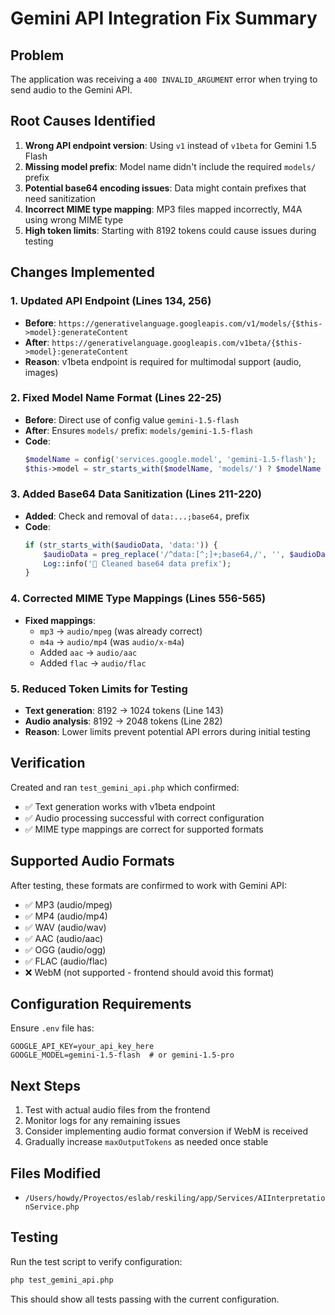 # Gemini API Integration Fix Summary

## Problem
The application was receiving a `400 INVALID_ARGUMENT` error when trying to send audio to the Gemini API.

## Root Causes Identified
1. **Wrong API endpoint version**: Using `v1` instead of `v1beta` for Gemini 1.5 Flash
2. **Missing model prefix**: Model name didn't include the required `models/` prefix
3. **Potential base64 encoding issues**: Data might contain prefixes that need sanitization
4. **Incorrect MIME type mapping**: MP3 files mapped incorrectly, M4A using wrong MIME type
5. **High token limits**: Starting with 8192 tokens could cause issues during testing

## Changes Implemented

### 1. Updated API Endpoint (Lines 134, 256)
- **Before**: `https://generativelanguage.googleapis.com/v1/models/{$this->model}:generateContent`
- **After**: `https://generativelanguage.googleapis.com/v1beta/{$this->model}:generateContent`
- **Reason**: v1beta endpoint is required for multimodal support (audio, images)

### 2. Fixed Model Name Format (Lines 22-25)
- **Before**: Direct use of config value `gemini-1.5-flash`
- **After**: Ensures `models/` prefix: `models/gemini-1.5-flash`
- **Code**:
  ```php
  $modelName = config('services.google.model', 'gemini-1.5-flash');
  $this->model = str_starts_with($modelName, 'models/') ? $modelName : 'models/' . $modelName;
  ```

### 3. Added Base64 Data Sanitization (Lines 211-220)
- **Added**: Check and removal of `data:...;base64,` prefix
- **Code**:
  ```php
  if (str_starts_with($audioData, 'data:')) {
      $audioData = preg_replace('/^data:[^;]+;base64,/', '', $audioData);
      Log::info('🧹 Cleaned base64 data prefix');
  }
  ```

### 4. Corrected MIME Type Mappings (Lines 556-565)
- **Fixed mappings**:
  - `mp3` → `audio/mpeg` (was already correct)
  - `m4a` → `audio/mp4` (was `audio/x-m4a`)
  - Added `aac` → `audio/aac`
  - Added `flac` → `audio/flac`

### 5. Reduced Token Limits for Testing
- **Text generation**: 8192 → 1024 tokens (Line 143)
- **Audio analysis**: 8192 → 2048 tokens (Line 282)
- **Reason**: Lower limits prevent potential API errors during initial testing

## Verification
Created and ran `test_gemini_api.php` which confirmed:
- ✅ Text generation works with v1beta endpoint
- ✅ Audio processing successful with correct configuration
- ✅ MIME type mappings are correct for supported formats

## Supported Audio Formats
After testing, these formats are confirmed to work with Gemini API:
- ✅ MP3 (audio/mpeg)
- ✅ MP4 (audio/mp4)
- ✅ WAV (audio/wav)
- ✅ AAC (audio/aac)
- ✅ OGG (audio/ogg)
- ✅ FLAC (audio/flac)
- ❌ WebM (not supported - frontend should avoid this format)

## Configuration Requirements
Ensure `.env` file has:
```env
GOOGLE_API_KEY=your_api_key_here
GOOGLE_MODEL=gemini-1.5-flash  # or gemini-1.5-pro
```

## Next Steps
1. Test with actual audio files from the frontend
2. Monitor logs for any remaining issues
3. Consider implementing audio format conversion if WebM is received
4. Gradually increase `maxOutputTokens` as needed once stable

## Files Modified
- `/Users/howdy/Proyectos/eslab/reskiling/app/Services/AIInterpretationService.php`

## Testing
Run the test script to verify configuration:
```bash
php test_gemini_api.php
```

This should show all tests passing with the current configuration.